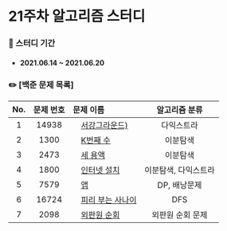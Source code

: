 # 21주차 알고리즘 스터디

### 📖 스터디 기간
- #### 2021.06.14 ~ 2021.06.20


### ✏️ [백준 문제 목록]
|No.|문제 번호|문제 이름|알고리즘 분류|
|:---:|:---:|:---|:---:| 
|1|14938|<img src="https://d2gd6pc034wcta.cloudfront.net/tier/12.svg" width="12"> [서강그라운드)](https://www.acmicpc.net/problem/14938)|다익스트라| 
|2|1300|<img src="https://d2gd6pc034wcta.cloudfront.net/tier/13.svg" width="12"> [K번째 수](https://www.acmicpc.net/problem/1300)|이분탐색| 
|3|2473|<img src="https://d2gd6pc034wcta.cloudfront.net/tier/12.svg" width="12"> [세 용액](https://www.acmicpc.net/problem/2473)|이분탐색|
|4|1800|<img src="https://d2gd6pc034wcta.cloudfront.net/tier/14.svg" width="12"> [인터넷 설치](https://www.acmicpc.net/problem/1800)|이분탐색, 다익스트라|
|5|7579|<img src="https://d2gd6pc034wcta.cloudfront.net/tier/13.svg" width="12"> [앱](https://www.acmicpc.net/problem/7579)|DP, 배낭문제|
|6|16724|<img src="https://d2gd6pc034wcta.cloudfront.net/tier/14.svg" width="12"> [피리 부는 사나이](https://www.acmicpc.net/problem/16724)|DFS|
|7|2098|<img src="https://d2gd6pc034wcta.cloudfront.net/tier/15.svg" width="12"> [외판원 순회](https://www.acmicpc.net/problem/2098)|외판원 순회 문제|
